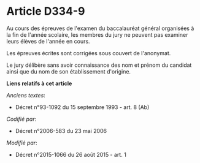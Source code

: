 # Article D334-9

Au cours des épreuves de l'examen du baccalauréat général organisées à la fin de l'année scolaire, les membres du jury ne
peuvent pas examiner leurs élèves de l'année en cours. 

Les épreuves écrites sont corrigées sous couvert de l'anonymat. 

Le jury délibère sans avoir connaissance des nom et prénom du candidat ainsi que du nom de son établissement d'origine.

**Liens relatifs à cet article**

_Anciens textes_:

  - Décret n°93-1092 du 15 septembre 1993 - art. 8 (Ab)

_Codifié par_:

  - Décret n°2006-583 du 23 mai 2006

_Modifié par_:

  - Décret n°2015-1066 du 26 août 2015 - art. 1
